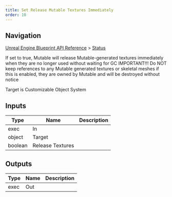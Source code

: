 ```yaml
---
title: Set Release Mutable Textures Immediately
order: 10
---
```

## Navigation

[Unreal Engine Blueprint API Reference](https://dev.epicgames.com/documentation/en-us/unreal-engine/BlueprintAPI) > [Status](https://dev.epicgames.com/documentation/en-us/unreal-engine/BlueprintAPI/Status)

If set to true, Mutable will release Mutable-generated textures immediately when they are no longer used without waiting for GC
IMPORTANT!!! Do NOT keep references to any Mutable generated textures or skeletal meshes if this is enabled,
they are owned by Mutable and will be destroyed without notice

Target is Customizable Object System

## Inputs

| Type | Name | Description |
| --- | --- | --- |
| exec | In |  |
| object | Target |  |
| boolean | Release Textures |  |

## Outputs

| Type | Name | Description |
| --- | --- | --- |
| exec | Out |  |
